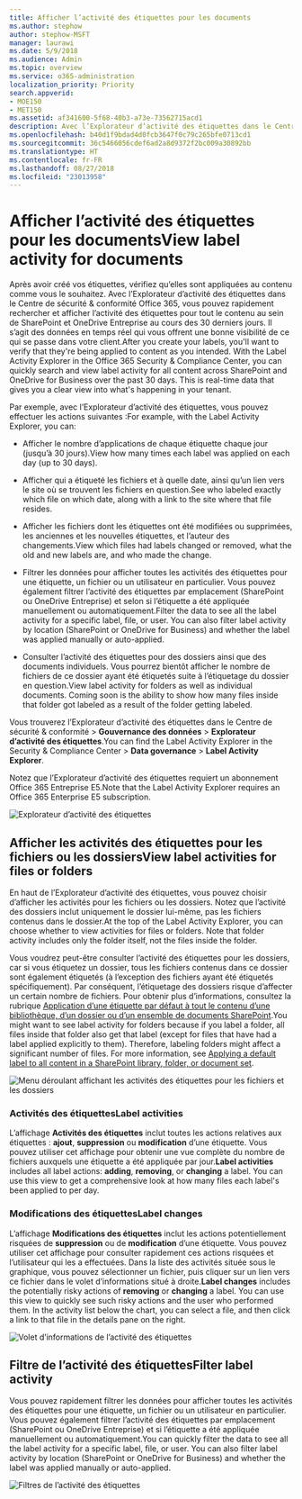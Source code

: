 ```yaml
---
title: Afficher l’activité des étiquettes pour les documents
ms.author: stephow
author: stephow-MSFT
manager: laurawi
ms.date: 5/9/2018
ms.audience: Admin
ms.topic: overview
ms.service: o365-administration
localization_priority: Priority
search.appverid:
- MOE150
- MET150
ms.assetid: af341600-5f68-40b3-a73e-73562715acd1
description: Avec l’Explorateur d’activité des étiquettes dans le Centre de sécurité &amp; conformité Office 365, vous pouvez rapidement rechercher et afficher l’activité des étiquettes pour tout le contenu au sein de SharePoint et OneDrive Entreprise au cours des 30 derniers jours. Il s’agit des données en temps réel qui vous offrent une bonne visibilité de ce qui se passe dans votre client.
ms.openlocfilehash: b40d1f9bdad4d0fcb3647f0c79c265bfe0713cd1
ms.sourcegitcommit: 36c5466056cdef6ad2a8d9372f2bc009a30892bb
ms.translationtype: HT
ms.contentlocale: fr-FR
ms.lasthandoff: 08/27/2018
ms.locfileid: "23013958"
---
```

# <a name="view-label-activity-for-documents"></a><span data-ttu-id="16040-104">Afficher l’activité des étiquettes pour les documents</span><span class="sxs-lookup"><span data-stu-id="16040-104">View label activity for documents</span></span>

<span data-ttu-id="16040-p102">Après avoir créé vos étiquettes, vérifiez qu’elles sont appliquées au contenu comme vous le souhaitez. Avec l’Explorateur d’activité des étiquettes dans le Centre de sécurité &amp; conformité Office 365, vous pouvez rapidement rechercher et afficher l’activité des étiquettes pour tout le contenu au sein de SharePoint et OneDrive Entreprise au cours des 30 derniers jours. Il s’agit des données en temps réel qui vous offrent une bonne visibilité de ce qui se passe dans votre client.</span><span class="sxs-lookup"><span data-stu-id="16040-p102">After you create your labels, you'll want to verify that they're being applied to content as you intended. With the Label Activity Explorer in the Office 365 Security &amp; Compliance Center, you can quickly search and view label activity for all content across SharePoint and OneDrive for Business over the past 30 days. This is real-time data that gives you a clear view into what's happening in your tenant.</span></span>
  
<span data-ttu-id="16040-108">Par exemple, avec l’Explorateur d’activité des étiquettes, vous pouvez effectuer les actions suivantes :</span><span class="sxs-lookup"><span data-stu-id="16040-108">For example, with the Label Activity Explorer, you can:</span></span>
  
- <span data-ttu-id="16040-109">Afficher le nombre d’applications de chaque étiquette chaque jour (jusqu’à 30 jours).</span><span class="sxs-lookup"><span data-stu-id="16040-109">View how many times each label was applied on each day (up to 30 days).</span></span>
    
- <span data-ttu-id="16040-110">Afficher qui a étiqueté les fichiers et à quelle date, ainsi qu’un lien vers le site où se trouvent les fichiers en question.</span><span class="sxs-lookup"><span data-stu-id="16040-110">See who labeled exactly which file on which date, along with a link to the site where that file resides.</span></span>
    
- <span data-ttu-id="16040-111">Afficher les fichiers dont les étiquettes ont été modifiées ou supprimées, les anciennes et les nouvelles étiquettes, et l’auteur des changements.</span><span class="sxs-lookup"><span data-stu-id="16040-111">View which files had labels changed or removed, what the old and new labels are, and who made the change.</span></span>
    
- <span data-ttu-id="16040-p103">Filtrer les données pour afficher toutes les activités des étiquettes pour une étiquette, un fichier ou un utilisateur en particulier. Vous pouvez également filtrer l’activité des étiquettes par emplacement (SharePoint ou OneDrive Entreprise) et selon si l’étiquette a été appliquée manuellement ou automatiquement.</span><span class="sxs-lookup"><span data-stu-id="16040-p103">Filter the data to see all the label activity for a specific label, file, or user. You can also filter label activity by location (SharePoint or OneDrive for Business) and whether the label was applied manually or auto-applied.</span></span>
    
- <span data-ttu-id="16040-p104">Consulter l’activité des étiquettes pour des dossiers ainsi que des documents individuels. Vous pourrez bientôt afficher le nombre de fichiers de ce dossier ayant été étiquetés suite à l’étiquetage du dossier en question.</span><span class="sxs-lookup"><span data-stu-id="16040-p104">View label activity for folders as well as individual documents. Coming soon is the ability to show how many files inside that folder got labeled as a result of the folder getting labeled.</span></span>
    
<span data-ttu-id="16040-116">Vous trouverez l’Explorateur d’activité des étiquettes dans le Centre de sécurité &amp; conformité \> **Gouvernance des données** \> **Explorateur d’activité des étiquettes**.</span><span class="sxs-lookup"><span data-stu-id="16040-116">You can find the Label Activity Explorer in the Security &amp; Compliance Center \> **Data governance** \> **Label Activity Explorer**.</span></span>
  
<span data-ttu-id="16040-117">Notez que l’Explorateur d’activité des étiquettes requiert un abonnement Office 365 Entreprise E5.</span><span class="sxs-lookup"><span data-stu-id="16040-117">Note that the Label Activity Explorer requires an Office 365 Enterprise E5 subscription.</span></span>
  
![Explorateur d’activité des étiquettes](media/671ca0cd-1457-40b4-9917-b663360afd95.png)
  
## <a name="view-label-activities-for-files-or-folders"></a><span data-ttu-id="16040-119">Afficher les activités des étiquettes pour les fichiers ou les dossiers</span><span class="sxs-lookup"><span data-stu-id="16040-119">View label activities for files or folders</span></span>

<span data-ttu-id="16040-p105">En haut de l’Explorateur d’activité des étiquettes, vous pouvez choisir d’afficher les activités pour les fichiers ou les dossiers. Notez que l’activité des dossiers inclut uniquement le dossier lui-même, pas les fichiers contenus dans le dossier.</span><span class="sxs-lookup"><span data-stu-id="16040-p105">At the top of the Label Activity Explorer, you can choose whether to view activities for files or folders. Note that folder activity includes only the folder itself, not the files inside the folder.</span></span>
  
<span data-ttu-id="16040-p106">Vous voudrez peut-être consulter l’activité des étiquettes pour les dossiers, car si vous étiquetez un dossier, tous les fichiers contenus dans ce dossier sont également étiquetés (à l’exception des fichiers ayant été étiquetés spécifiquement). Par conséquent, l’étiquetage des dossiers risque d’affecter un certain nombre de fichiers. Pour obtenir plus d’informations, consultez la rubrique [Application d’une étiquette par défaut à tout le contenu d’une bibliothèque, d’un dossier ou d’un ensemble de documents SharePoint](labels.md#applying-a-default-label-to-all-content-in-a-sharepoint-library-folder-or-document-set).</span><span class="sxs-lookup"><span data-stu-id="16040-p106">You might want to see label activity for folders because if you label a folder, all files inside that folder also get that label (except for files that have had a label applied explicitly to them). Therefore, labeling folders might affect a significant number of files. For more information, see [Applying a default label to all content in a SharePoint library, folder, or document set](labels.md#applying-a-default-label-to-all-content-in-a-sharepoint-library-folder-or-document-set).</span></span>
  
![Menu déroulant affichant les activités des étiquettes pour les fichiers et les dossiers](media/11030584-f52d-49eb-86f3-7ead16a3b704.png)
  
### <a name="label-activities"></a><span data-ttu-id="16040-126">Activités des étiquettes</span><span class="sxs-lookup"><span data-stu-id="16040-126">Label activities</span></span>

 <span data-ttu-id="16040-p107">L’affichage **Activités des étiquettes** inclut toutes les actions relatives aux étiquettes : **ajout**, **suppression** ou **modification** d’une étiquette. Vous pouvez utiliser cet affichage pour obtenir une vue complète du nombre de fichiers auxquels une étiquette a été appliquée par jour.</span><span class="sxs-lookup"><span data-stu-id="16040-p107">**Label activities** includes all label actions: **adding**, **removing**, or **changing** a label. You can use this view to get a comprehensive look at how many files each label's been applied to per day.</span></span> 
  
### <a name="label-changes"></a><span data-ttu-id="16040-129">Modifications des étiquettes</span><span class="sxs-lookup"><span data-stu-id="16040-129">Label changes</span></span>

 <span data-ttu-id="16040-p108">L’affichage **Modifications des étiquettes** inclut les actions potentiellement risquées de **suppression** ou de **modification** d’une étiquette. Vous pouvez utiliser cet affichage pour consulter rapidement ces actions risquées et l’utilisateur qui les a effectuées. Dans la liste des activités située sous le graphique, vous pouvez sélectionner un fichier, puis cliquer sur un lien vers ce fichier dans le volet d’informations situé à droite.</span><span class="sxs-lookup"><span data-stu-id="16040-p108">**Label changes** includes the potentially risky actions of **removing** or **changing** a label. You can use this view to quickly see such risky actions and the user who performed them. In the activity list below the chart, you can select a file, and then click a link to that file in the details pane on the right.</span></span> 
  
![Volet d’informations de l’activité des étiquettes](media/eb580fd4-b5be-4fda-9ba5-c1256777310d.png)
  
## <a name="filter-label-activity"></a><span data-ttu-id="16040-134">Filtre de l’activité des étiquettes</span><span class="sxs-lookup"><span data-stu-id="16040-134">Filter label activity</span></span>

<span data-ttu-id="16040-p109">Vous pouvez rapidement filtrer les données pour afficher toutes les activités des étiquettes pour une étiquette, un fichier ou un utilisateur en particulier. Vous pouvez également filtrer l’activité des étiquettes par emplacement (SharePoint ou OneDrive Entreprise) et si l’étiquette a été appliquée manuellement ou automatiquement.</span><span class="sxs-lookup"><span data-stu-id="16040-p109">You can quickly filter the data to see all the label activity for a specific label, file, or user. You can also filter label activity by location (SharePoint or OneDrive for Business) and whether the label was applied manually or auto-applied.</span></span>
  
![Filtres de l’activité des étiquettes](media/9de92985-120f-48b4-96a7-ef7ec8a71ff0.png)
  


